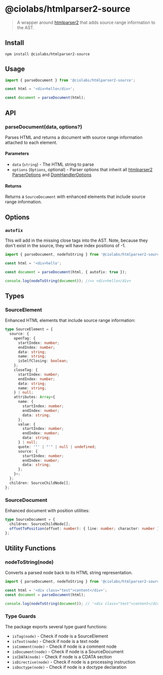 # @ciolabs/htmlparser2-source

> A wrapper around [htmlparser2](https://github.com/fb55/htmlparser2) that adds source range information to the AST.

## Install

```
npm install @ciolabs/htmlparser2-source
```

## Usage

```typescript
import { parseDocument } from '@ciolabs/htmlparser2-source';

const html = '<div>hello</div>';

const document = parseDocument(html);
```

## API

### parseDocument(data, options?)

Parses HTML and returns a document with source range information attached to each element.

#### Parameters

- `data` (`string`) - The HTML string to parse
- `options` (`Options`, optional) - Parser options that inherit all [htmlparser2 ParserOptions](https://github.com/fb55/htmlparser2/wiki/Parser-options) and [DomHandlerOptions](https://github.com/fb55/domhandler#options)

#### Returns

Returns a `SourceDocument` with enhanced elements that include source range information.

## Options

### `autofix`

This will add in the missing close tags into the AST. Note, because they don't exist in the source, they will have index positions of -1.

```typescript
import { parseDocument, nodeToString } from '@ciolabs/htmlparser2-source';

const html = '<div>hello';

const document = parseDocument(html, { autofix: true });

console.log(nodeToString(document)); //=> <div>hello</div>
```

## Types

### SourceElement

Enhanced HTML elements that include source range information:

```typescript
type SourceElement = {
  source: {
    openTag: {
      startIndex: number;
      endIndex: number;
      data: string;
      name: string;
      isSelfClosing: boolean;
    };
    closeTag: {
      startIndex: number;
      endIndex: number;
      data: string;
      name: string;
    } | null;
    attributes: Array<{
      name: {
        startIndex: number;
        endIndex: number;
        data: string;
      };
      value: {
        startIndex: number;
        endIndex: number;
        data: string;
      } | null;
      quote: '"' | "'" | null | undefined;
      source: {
        startIndex: number;
        endIndex: number;
        data: string;
      };
    }>;
  };
  children: SourceChildNode[];
};
```

### SourceDocument

Enhanced document with position utilities:

```typescript
type SourceDocument = {
  children: SourceChildNode[];
  offsetToPosition(offset: number): { line: number; character: number };
};
```

## Utility Functions

### nodeToString(node)

Converts a parsed node back to its HTML string representation.

```typescript
import { parseDocument, nodeToString } from '@ciolabs/htmlparser2-source';

const html = '<div class="test">content</div>';
const document = parseDocument(html);

console.log(nodeToString(document)); // '<div class="test">content</div>'
```

### Type Guards

The package exports several type guard functions:

- `isTag(node)` - Check if node is a SourceElement
- `isText(node)` - Check if node is a text node
- `isComment(node)` - Check if node is a comment node
- `isDocument(node)` - Check if node is a SourceDocument
- `isCDATA(node)` - Check if node is a CDATA section
- `isDirective(node)` - Check if node is a processing instruction
- `isDoctype(node)` - Check if node is a doctype declaration
